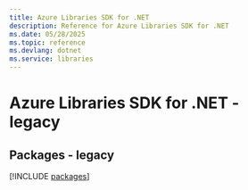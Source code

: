 ```yaml
---
title: Azure Libraries SDK for .NET
description: Reference for Azure Libraries SDK for .NET
ms.date: 05/28/2025
ms.topic: reference
ms.devlang: dotnet
ms.service: libraries
---
```

# Azure Libraries SDK for .NET - legacy
## Packages - legacy
[!INCLUDE [packages](libraries-index.md)]